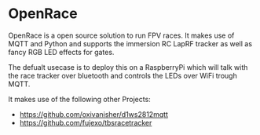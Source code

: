# OpenRace
OpenRace is a open source solution to run FPV races. It makes use of MQTT and Python and supports the immersion RC LapRF tracker as well as fancy RGB LED effects for gates.

The defualt usecase is to deploy this on a RaspberryPi which will talk with the race tracker over bluetooth and controls the LEDs over WiFi trough MQTT.

It makes use of the following other Projects:
* https://github.com/oxivanisher/d1ws2812mqtt
* https://github.com/fujexo/tbsracetracker

